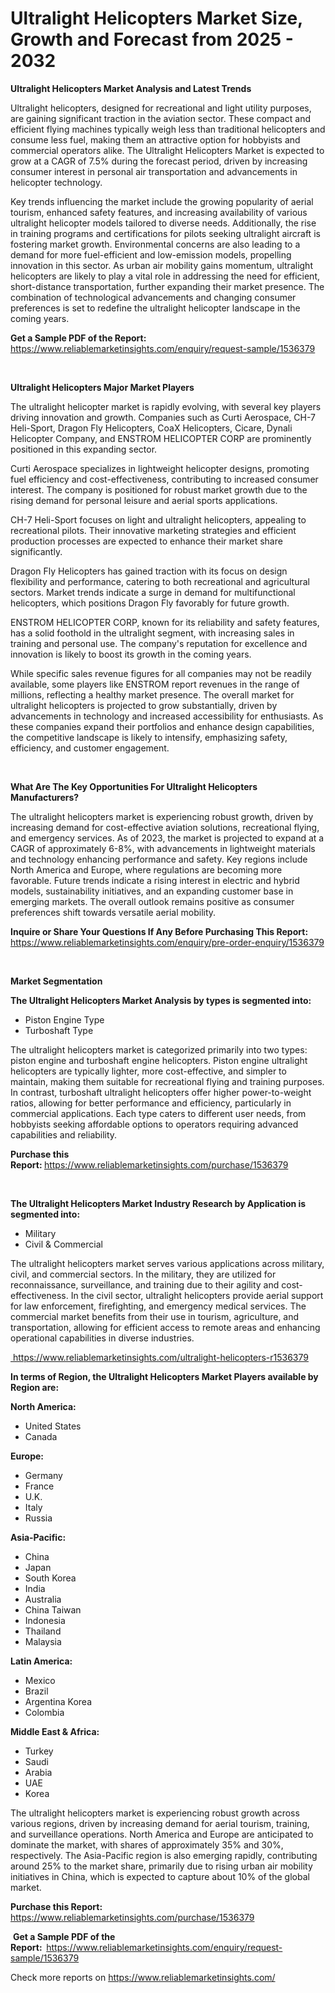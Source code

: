 <p><h1>Ultralight Helicopters Market Size, Growth and Forecast from 2025 - 2032</h1></p><p><strong>Ultralight Helicopters Market Analysis and Latest Trends</strong></p>
<p><p>Ultralight helicopters, designed for recreational and light utility purposes, are gaining significant traction in the aviation sector. These compact and efficient flying machines typically weigh less than traditional helicopters and consume less fuel, making them an attractive option for hobbyists and commercial operators alike. The Ultralight Helicopters Market is expected to grow at a CAGR of 7.5% during the forecast period, driven by increasing consumer interest in personal air transportation and advancements in helicopter technology.</p><p>Key trends influencing the market include the growing popularity of aerial tourism, enhanced safety features, and increasing availability of various ultralight helicopter models tailored to diverse needs. Additionally, the rise in training programs and certifications for pilots seeking ultralight aircraft is fostering market growth. Environmental concerns are also leading to a demand for more fuel-efficient and low-emission models, propelling innovation in this sector. As urban air mobility gains momentum, ultralight helicopters are likely to play a vital role in addressing the need for efficient, short-distance transportation, further expanding their market presence. The combination of technological advancements and changing consumer preferences is set to redefine the ultralight helicopter landscape in the coming years.</p></p>
<p><strong>Get a Sample PDF of the Report:&nbsp;</strong> <a href="https://www.reliablemarketinsights.com/enquiry/request-sample/1536379?utm_campaign=1558&utm_medium=2&utm_source=Github&utm_content=ia&utm_term=17022025&utm_id=ultralight-helicopters">https://www.reliablemarketinsights.com/enquiry/request-sample/1536379</a></p>
<p>&nbsp;</p>
<p><strong>Ultralight Helicopters Major Market Players</strong></p>
<p><p>The ultralight helicopter market is rapidly evolving, with several key players driving innovation and growth. Companies such as Curti Aerospace, CH-7 Heli-Sport, Dragon Fly Helicopters, CoaX Helicopters, Cicare, Dynali Helicopter Company, and ENSTROM HELICOPTER CORP are prominently positioned in this expanding sector. </p><p>Curti Aerospace specializes in lightweight helicopter designs, promoting fuel efficiency and cost-effectiveness, contributing to increased consumer interest. The company is positioned for robust market growth due to the rising demand for personal leisure and aerial sports applications.</p><p>CH-7 Heli-Sport focuses on light and ultralight helicopters, appealing to recreational pilots. Their innovative marketing strategies and efficient production processes are expected to enhance their market share significantly.</p><p>Dragon Fly Helicopters has gained traction with its focus on design flexibility and performance, catering to both recreational and agricultural sectors. Market trends indicate a surge in demand for multifunctional helicopters, which positions Dragon Fly favorably for future growth.</p><p>ENSTROM HELICOPTER CORP, known for its reliability and safety features, has a solid foothold in the ultralight segment, with increasing sales in training and personal use. The company's reputation for excellence and innovation is likely to boost its growth in the coming years.</p><p>While specific sales revenue figures for all companies may not be readily available, some players like ENSTROM report revenues in the range of millions, reflecting a healthy market presence. The overall market for ultralight helicopters is projected to grow substantially, driven by advancements in technology and increased accessibility for enthusiasts. As these companies expand their portfolios and enhance design capabilities, the competitive landscape is likely to intensify, emphasizing safety, efficiency, and customer engagement.</p></p>
<p>&nbsp;</p>
<p><strong>What Are The Key Opportunities For Ultralight Helicopters Manufacturers?</strong></p>
<p><p>The ultralight helicopters market is experiencing robust growth, driven by increasing demand for cost-effective aviation solutions, recreational flying, and emergency services. As of 2023, the market is projected to expand at a CAGR of approximately 6-8%, with advancements in lightweight materials and technology enhancing performance and safety. Key regions include North America and Europe, where regulations are becoming more favorable. Future trends indicate a rising interest in electric and hybrid models, sustainability initiatives, and an expanding customer base in emerging markets. The overall outlook remains positive as consumer preferences shift towards versatile aerial mobility.</p></p>
<p><strong>Inquire or Share Your Questions If Any Before Purchasing This Report:</strong> <a href="https://www.reliablemarketinsights.com/enquiry/pre-order-enquiry/1536379?utm_campaign=1558&utm_medium=2&utm_source=Github&utm_content=ia&utm_term=17022025&utm_id=ultralight-helicopters">https://www.reliablemarketinsights.com/enquiry/pre-order-enquiry/1536379</a></p>
<p>&nbsp;</p>
<p><strong>Market Segmentation</strong></p>
<p><strong>The Ultralight Helicopters Market Analysis by types is segmented into:</strong></p>
<p><ul><li>Piston Engine Type</li><li>Turboshaft Type</li></ul></p>
<p><p>The ultralight helicopters market is categorized primarily into two types: piston engine and turboshaft engine helicopters. Piston engine ultralight helicopters are typically lighter, more cost-effective, and simpler to maintain, making them suitable for recreational flying and training purposes. In contrast, turboshaft ultralight helicopters offer higher power-to-weight ratios, allowing for better performance and efficiency, particularly in commercial applications. Each type caters to different user needs, from hobbyists seeking affordable options to operators requiring advanced capabilities and reliability.</p></p>
<p><strong>Purchase this Report:&nbsp;</strong><a href="https://www.reliablemarketinsights.com/purchase/1536379?utm_campaign=1558&utm_medium=2&utm_source=Github&utm_content=ia&utm_term=17022025&utm_id=ultralight-helicopters">https://www.reliablemarketinsights.com/purchase/1536379</a></p>
<p>&nbsp;</p>
<p><strong>The Ultralight Helicopters Market Industry Research by Application is segmented into:</strong></p>
<p><ul><li>Military</li><li>Civil & Commercial</li></ul></p>
<p><p>The ultralight helicopters market serves various applications across military, civil, and commercial sectors. In the military, they are utilized for reconnaissance, surveillance, and training due to their agility and cost-effectiveness. In the civil sector, ultralight helicopters provide aerial support for law enforcement, firefighting, and emergency medical services. The commercial market benefits from their use in tourism, agriculture, and transportation, allowing for efficient access to remote areas and enhancing operational capabilities in diverse industries.</p></p>
<p><a href="https://www.reliablemarketinsights.com/ultralight-helicopters-r1536379?utm_campaign=1558&utm_medium=2&utm_source=Github&utm_content=ia&utm_term=17022025&utm_id=ultralight-helicopters">&nbsp;https://www.reliablemarketinsights.com/ultralight-helicopters-r1536379</a></p>
<p><strong>In terms of Region, the Ultralight Helicopters Market Players available by Region are:</strong></p>
<p>
    <p> <strong> North America: </strong>
        <ul>
            <li>United States</li>
            <li>Canada</li>
        </ul>
        </p> 
    <p> <strong> Europe: </strong>
        <ul>
            <li>Germany</li>
            <li>France</li>
            <li>U.K.</li>
            <li>Italy</li>
            <li>Russia</li>
        </ul>
        </p> 
    <p> <strong> Asia-Pacific: </strong>
        <ul>
            <li>China</li>
            <li>Japan</li>
            <li>South Korea</li>
            <li>India</li>
            <li>Australia</li>
            <li>China Taiwan</li>
            <li>Indonesia</li>
            <li>Thailand</li>
            <li>Malaysia</li>
        </ul>
        </p> 
    <p> <strong> Latin America: </strong>
        <ul>
            <li>Mexico</li>
            <li>Brazil</li>
            <li>Argentina Korea</li>
            <li>Colombia</li>
        </ul>
        </p> 
    <p> <strong> Middle East & Africa: </strong>
        <ul>
            <li>Turkey</li>
            <li>Saudi</li>
            <li>Arabia</li>
            <li>UAE</li>
            <li>Korea</li>
        </ul>
    </p>
    </p>
<p><p>The ultralight helicopters market is experiencing robust growth across various regions, driven by increasing demand for aerial tourism, training, and surveillance operations. North America and Europe are anticipated to dominate the market, with shares of approximately 35% and 30%, respectively. The Asia-Pacific region is also emerging rapidly, contributing around 25% to the market share, primarily due to rising urban air mobility initiatives in China, which is expected to capture about 10% of the global market.</p></p>
<p><strong>Purchase this Report: </strong><a href="https://www.reliablemarketinsights.com/purchase/1536379?utm_campaign=1558&utm_medium=2&utm_source=Github&utm_content=ia&utm_term=17022025&utm_id=ultralight-helicopters">https://www.reliablemarketinsights.com/purchase/1536379</a></p>
<p>&nbsp;<strong>Get a Sample PDF of the Report:&nbsp;&nbsp;</strong><a href="https://www.reliablemarketinsights.com/enquiry/request-sample/1536379?utm_campaign=1558&utm_medium=2&utm_source=Github&utm_content=ia&utm_term=17022025&utm_id=ultralight-helicopters">https://www.reliablemarketinsights.com/enquiry/request-sample/1536379</a></p>
<p><strong></strong></p>
<p>Check more reports on <a href="https://www.reliablemarketinsights.com/?utm_campaign=1558&utm_medium=2&utm_source=Github&utm_content=ia&utm_term=17022025&utm_id=ultralight-helicopters">https://www.reliablemarketinsights.com/</a></p>
